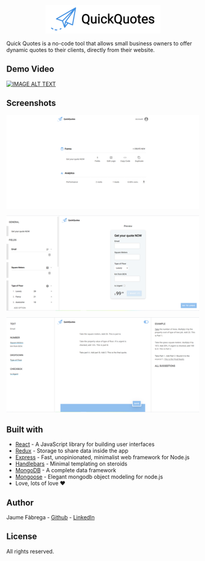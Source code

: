 <p align="center">
  <img src="readme-images/logo-readme.PNG" style="max-width:300px"/>
</p>



Quick Quotes is a no-code tool that allows small business owners to offer dynamic quotes to their clients, directly from their website.




## Demo Video

[![IMAGE ALT TEXT](http://img.youtube.com/vi/DWw--8y8FwA/0.jpg)](http://www.youtube.com/watch?v=DWw--8y8FwA "QuickQuotes Demo Video")




## Screenshots

<p align="center">
  <img src="readme-images/readme-screenshot-0.PNG" />
</p>


<p align="center">
  <img src="readme-images/readme-screenshot-1.PNG" />
</p>


<p align="center">
  <img src="readme-images/readme-screenshot-2.PNG" />
</p>



## Built with

* [React](https://reactjs.org/) - A JavaScript library for building user interfaces
* [Redux](https://redux.js.org) - Storage to share data inside the app
* [Express](https://expressjs.com/) - Fast, unopinionated, minimalist web framework for Node.js
* [Handlebars](https://handlebarsjs.com/) - Minimal templating on steroids
* [MongoDB](https://www.mongodb.com/3) - A complete data framework
* [Mongoose](https://mongoosejs.com/) - Elegant mongodb object modeling for node.js
* Love, lots of love ♥



## Author

Jaume Fàbrega - [Github](https://github.com/jaumefabrega) - [LinkedIn](https://www.linkedin.com/in/jaumefabrega/)


## License

All rights reserved.